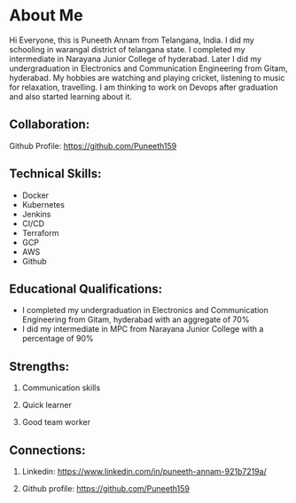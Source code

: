 # About Me

Hi Everyone, this is Puneeth Annam from Telangana, India. I did my schooling in warangal district of telangana state. I completed my intermediate in Narayana Junior College of hyderabad. Later I did my undergraduation in Electronics and Communication Engineering from Gitam, hyderabad. My hobbies are watching and playing cricket, listening to music for relaxation, travelling. I am thinking to work on Devops after graduation and also started learning about it.

## Collaboration:

Github Profile: https://github.com/Puneeth159

## Technical Skills:

- Docker
- Kubernetes
- Jenkins
- CI/CD
- Terraform
- GCP
- AWS
- Github

## Educational Qualifications:

- I completed my undergraduation in Electronics and Communication Engineering from Gitam, hyderabad with an aggregate of 70%
- I did my intermediate in MPC from Narayana Junior College with a percentage of 90%

## Strengths:

1. Communication skills

2. Quick learner

3. Good team worker

## Connections:

1. Linkedin: https://www.linkedin.com/in/puneeth-annam-921b7219a/

2. Github profile: https://github.com/Puneeth159








